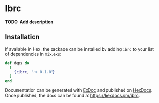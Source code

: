 # Ibrc

**TODO: Add description**

## Installation

If [available in Hex](https://hex.pm/docs/publish), the package can be installed
by adding `ibrc` to your list of dependencies in `mix.exs`:

```elixir
def deps do
  [
    {:ibrc, "~> 0.1.0"}
  ]
end
```

Documentation can be generated with [ExDoc](https://github.com/elixir-lang/ex_doc)
and published on [HexDocs](https://hexdocs.pm). Once published, the docs can
be found at <https://hexdocs.pm/ibrc>.


